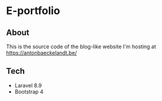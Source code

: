 # E-portfolio

## About

This is the source code of the blog-like website I'm hosting at https://antonbaeckelandt.be/

## Tech
- Laravel 8.9
- Bootstrap 4

